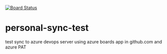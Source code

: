 [![Board Status](https://dev.azure.com/Myownpersonalorganizationtest/2bdc9e34-6f25-44ac-9764-fcded795894b/ccbdff45-b8f8-4f26-815b-10cfc6983f97/_apis/work/boardbadge/8c41f77f-bd2d-49b6-ac34-7c6b6f1e0fe9?columnOptions=1)](https://dev.azure.com/Myownpersonalorganizationtest/2bdc9e34-6f25-44ac-9764-fcded795894b/_boards/board/t/ccbdff45-b8f8-4f26-815b-10cfc6983f97/Backlog%20items/)



# personal-sync-test
test sync to azure devops server using azure boards app in github.com and azure PAT 
